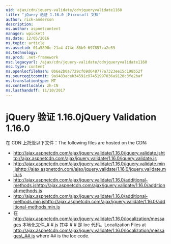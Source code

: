 ```yaml
---
uid: ajax/cdn/jquery-validate/cdnjqueryvalidate1160
title: "jQuery 验证 1.16.0 |Microsoft 文档"
author: rick-anderson
description: 
ms.author: aspnetcontent
manager: wpickett
ms.date: 12/05/2016
ms.topic: article
ms.assetid: 01a5898c-21a4-474c-88b9-697857ca2e59
ms.technology: 
ms.prod: .net-framework
msc.legacyurl: /ajax/cdn/jquery-validate/cdnjqueryvalidate1160
msc.type: content
ms.openlocfilehash: 0b6e2b0a7729cf69d648777a7323ee15c198b52f
ms.sourcegitcommit: 9a9483aceb34591c97451997036a9120c3fe2baf
ms.translationtype: MT
ms.contentlocale: zh-CN
ms.lasthandoff: 11/10/2017
---
```

<a name="jquery-validation-1160"></a><span data-ttu-id="30351-102">jQuery 验证 1.16.0</span><span class="sxs-lookup"><span data-stu-id="30351-102">jQuery Validation 1.16.0</span></span>
====================
<span data-ttu-id="30351-103">在 CDN 上托管以下文件：</span><span class="sxs-lookup"><span data-stu-id="30351-103">The following files are hosted on the CDN:</span></span>

- <span data-ttu-id="30351-104">http://ajax.aspnetcdn.com/ajax/jquery.validate/1.16.0/jquery.validate.js</span><span class="sxs-lookup"><span data-stu-id="30351-104">http://ajax.aspnetcdn.com/ajax/jquery.validate/1.16.0/jquery.validate.js</span></span>
- <span data-ttu-id="30351-105">http://ajax.aspnetcdn.com/ajax/jquery.validate/1.16.0/jquery.validate.min.js</span><span class="sxs-lookup"><span data-stu-id="30351-105">http://ajax.aspnetcdn.com/ajax/jquery.validate/1.16.0/jquery.validate.min.js</span></span>
- <span data-ttu-id="30351-106">http://ajax.aspnetcdn.com/ajax/jquery.validate/1.16.0/additional-methods.js</span><span class="sxs-lookup"><span data-stu-id="30351-106">http://ajax.aspnetcdn.com/ajax/jquery.validate/1.16.0/additional-methods.js</span></span>
- <span data-ttu-id="30351-107">http://ajax.aspnetcdn.com/ajax/jquery.validate/1.16.0/additional-methods.min.js</span><span class="sxs-lookup"><span data-stu-id="30351-107">http://ajax.aspnetcdn.com/ajax/jquery.validate/1.16.0/additional-methods.min.js</span></span>
- <span data-ttu-id="30351-108">在 http://ajax.aspnetcdn.com/ajax/jquery.validate/1.16.0/localization/messages 本地化文件\_# #.js 其中 # # 是 loc 代码。</span><span class="sxs-lookup"><span data-stu-id="30351-108">Localization Files at http://ajax.aspnetcdn.com/ajax/jquery.validate/1.16.0/localization/messages\_##.js where ## is the loc code.</span></span>
